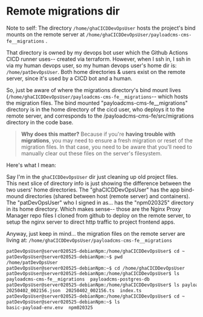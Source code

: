 # Remote migrations dir

Note to self:
The directory `/home/ghaCICDDevOpsUser` hosts the project's bind mounts on the remote server at `/home/ghaCICDDevOpsUser/payloadcms-cms-fe__migrations` .

That directory is owned by my devops bot user which the Github Actions CICD runner uses-- created via terraform.
However, when I ssh in, I ssh in via my human devops user, so my human devops user's home dir is: `/home/patDevOpsUser`.  Both home directories & users exist on the remote server, since it's used by a CICD bot and a human.

So, just be aware of where the migrations directory's bind mount lives (`/home/ghaCICDDevOpsUser/payloadcms-cms-fe__migrations`-- which hosts the migration files.  The bind mounted "payloadcms-cms-fe__migrations" directory is in the home directory of the cicd user, who deploys it to the remote server, and corresponds to the /payloadcms-cms-fe/src/migrations directory in the code base.

>**Why does this matter?** Because if you're **having trouble with migrations**, you may need to ensure a fresh migration or reset of the migration files.  In that case, you need to be aware that you'll need to manually clear out these files on the server's filesystem.

Here's what I mean:

Say I'm in the `ghaCICDDevOpsUser` dir just cleaning up old project files.  
This next slice of directory info is just showing the difference between the two users' home directories.
The "ghaCICDDevOpsUser" has the app bind-mound directories (shared between host (remote server) and containers).  
The "patDevOpsUser" who I signed in as... has the "npm020325" directory in its home directory.  Which makes sense-- those are the Nginx Proxy Manager repo files I cloned from github to deploy on the remote server, to setup the nginx server to direct http traffic to project frontend apps.

Anyway, just keep in mind... the migration files on the remote server are living at:
`/home/ghaCICDDevOpsUser/payloadcms-cms-fe__migrations`

```bash
patDevOpsUser@server020525-debianNpm:/home/ghaCICDDevOpsUser$ cd ~
patDevOpsUser@server020525-debianNpm:~$ pwd
/home/patDevOpsUser
patDevOpsUser@server020525-debianNpm:~$ cd /home/ghaCICDDevOpsUser
patDevOpsUser@server020525-debianNpm:/home/ghaCICDDevOpsUser$ ls
payloadcms-cms-fe__migrations  payloadcms-postgres-db
patDevOpsUser@server020525-debianNpm:/home/ghaCICDDevOpsUser$ ls payloadcms-cms-fe__migrations/
20250402_002156.json  20250402_002156.ts  index.ts
patDevOpsUser@server020525-debianNpm:/home/ghaCICDDevOpsUser$ cd ~
patDevOpsUser@server020525-debianNpm:~$ ls
basic-payload-env.env  npm020325
```
